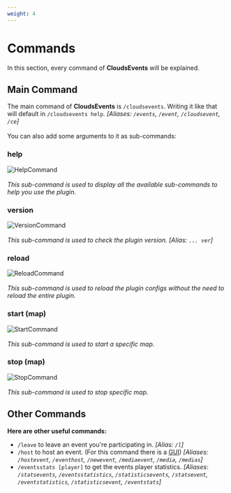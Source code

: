 ```yaml
---
weight: 4  
---
```


# Commands  
In this section, every command of <b>CloudsEvents</b> will be explained.<br>

## Main Command
The main command of <b>CloudsEvents</b> is `/cloudsevents`. Writing it like that will default in `/cloudsevents help`. <i>[Aliases: `/events`, `/event`, `/cloudsevent`, `/ce`]</i><br>  
You can also add some arguments to it as sub-commands:

### help

![HelpCommand](https://i.imgur.com/JdywafR.png)<br>  
<i>This sub-command is used to display all the available sub-commands to help you use the plugin.</i>  

### version

![VersionCommand](https://i.imgur.com/my5xJMQ.png)<br>  
<i>This sub-command is used to check the plugin version. [Alias: `... ver`]</i>

### reload 

![ReloadCommand](https://i.imgur.com/lHHuXIK.png)<br>  
<i>This sub-command is used to reload the plugin configs without the need to reload the entire plugin.</i> 

### start (map)

![StartCommand](https://i.imgur.com/FtUsfxI.png)<br>  
<i>This sub-command is used to start a specific map.</i>

### stop (map)

![StopCommand](https://i.imgur.com/FtXzpvW.png)<br>  
<i>This sub-command is used to stop specific map.</i>

## Other Commands
<b>Here are other useful commands:<br></b> 

* `/leave` to leave an event you're participating in. <i>[Alias: `/l`]</i>  
* `/host` to host an event. (For this command there is a <a href="../gui"> GUI</a>) <i>[Aliases: `/hostevent`, `/eventhost`, `/newevent`, `/mediaevent`, `/media`, `/medias`]</i>  
* `/eventsstats [player]` to get the events player statistics. <i>[Aliases: `/statsevents`, `/eventsstatistics`, `/statisticsevents`, `/statsevent`, `/eventstatistics`, `/statisticsevent`, `/eventstats`]</i>
